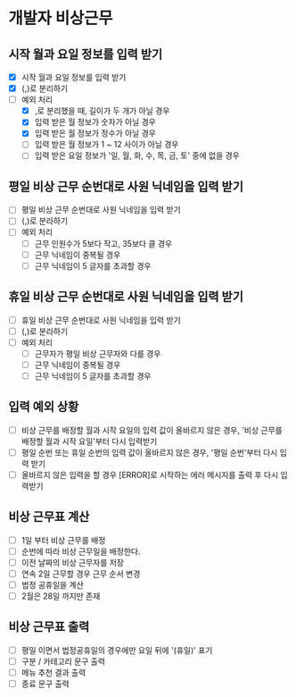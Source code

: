 # 개발자 비상근무

## 시작 월과 요일 정보를 입력 받기

- [x] 시작 월과 요일 정보를 입력 받기
- [x] (,)로 분리하기
- [ ] 예외 처리
  - [x] ,로 분리했을 때, 길이가 두 개가 아닐 경우
  - [x] 입력 받은 월 정보가 숫자가 아닐 경우
  - [x] 입력 받은 월 정보가 정수가 아닐 경우
  - [ ] 입력 받은 월 정보가 1 ~ 12 사이가 아닐 경우
  - [ ] 입력 받은 요일 정보가 '일, 월, 화, 수, 목, 금, 토' 중에 없을 경우

## 평일 비상 근무 순번대로 사원 닉네임을 입력 받기

- [ ] 평일 비상 근무 순번대로 사원 닉네임을 입력 받기
- [ ] (,)로 분라하기
- [ ] 예외 처리
  - [ ] 근무 인원수가 5보다 작고, 35보다 클 경우
  - [ ] 근무 닉네임이 중복될 경우
  - [ ] 근무 닉네임이 5 글자를 초과할 경우

## 휴일 비상 근무 순번대로 사원 닉네임을 입력 받기

- [ ] 휴일 비상 근무 순번대로 사원 닉네임을 입력 받기
- [ ] (,)로 분라하기
- [ ] 예외 처리
  - [ ] 근무자가 평일 비상 근무자와 다를 경우
  - [ ] 근무 닉네임이 중복될 경우
  - [ ] 근무 닉네임이 5 글자를 초과할 경우

## 입력 예외 상황

- [ ] 비상 근무를 배정할 월과 시작 요일의 입력 값이 올바르지 않은 경우, '비상 근무를 배정할 월과 시작 요일'부터 다시 입력받기
- [ ] 평일 순번 또는 휴일 순번의 입력 값이 올바르지 않은 경우, '평일 순번'부터 다시 입력 받기
- [ ] 올바르지 않은 입력을 할 경우 [ERROR]로 시작하는 에러 메시지를 출력 후 다시 입력받기

## 비상 근무표 계산

- [ ] 1일 부터 비상 근무를 배정
- [ ] 순번에 따라 비상 근무일을 배정한다.
- [ ] 이전 날짜의 비상 근무자를 저장
- [ ] 연속 2일 근무할 경우 근무 순서 변경
- [ ] 법정 공휴일을 계산
- [ ] 2월은 28일 까지만 존재

<!-- 1월 1일 신정
3월 1일 삼일절
5월 5일 어린이날
6월 6일 현충일
8월 15일 광복절
10월 3일 개천절
10월 9일 한글날
12월 25일 성탄절 -->

## 비상 근무표 출력

- [ ] 평일 이면서 법정공휴일의 경우에만 요일 뒤에 '(휴일)' 표기
- [ ] 구분 / 카테고리 문구 출력
- [ ] 메뉴 추천 결과 출력
- [ ] 종료 문구 출력
